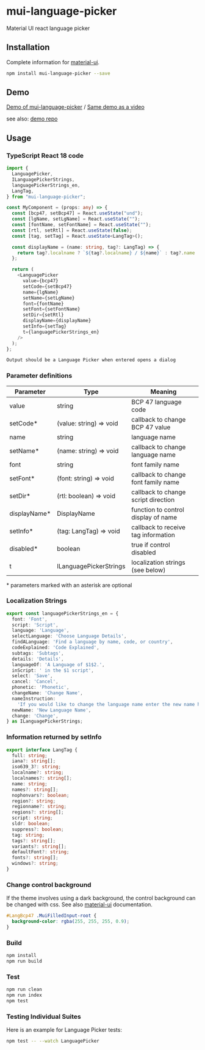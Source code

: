 # mui-language-picker

Material UI react language picker

## Installation

Complete information for [material-ui](https://mui.com/material-ui/).

```sh
npm install mui-language-picker --save
```

## Demo

[Demo of mui-language-picker](https://giphy.com/embed/5OkWd7aMlxOClWuF0J) / [Same demo as a video](https://youtu.be/aviV8aEaNOo)

see also: [demo repo](https://github.com/sillsdev/mui-language-picker-demo)

## Usage

### TypeScript React 18 code

```typescript
import {
  LanguagePicker,
  ILanguagePickerStrings,
  languagePickerStrings_en,
  LangTag,
} from "mui-language-picker";

const MyComponent = (props: any) => {
  const [bcp47, setBcp47] = React.useState("und");
  const [lgName, setLgName] = React.useState("");
  const [fontName, setFontName] = React.useState("");
  const [rtl, setRtl] = React.useState(false);
  const [tag, setTag] = React.useState<LangTag>();

  const displayName = (name: string, tag?: LangTag) => {
    return tag?.localname ? `${tag?.localname} / ${name}` : tag?.name || name;
  };

  return (
    <LanguagePicker
      value={bcp47}
      setCode={setBcp47}
      name={lgName}
      setName={setLgName}
      font={fontName}
      setFont={setFontName}
      setDir={setRtl}
      displayName={displayName}
      setInfo={setTag}
      t={languagePickerStrings_en}
    />
  );
};
```

```sh
Output should be a Language Picker when entered opens a dialog
```

### Parameter definitions

| Parameter  | Type                    | Meaning                             |
| ---------- | ----------------------- | ----------------------------------- |
| value      | string                  | BCP 47 language code                |
| setCode\*  | (value: string) => void | callback to change BCP 47 value     |
| name       | string                  | language name                       |
| setName\*  | (name: string) => void  | callback to change language name    |
| font       | string                  | font family name                    |
| setFont\*  | (font: string) => void  | callback to change font family name |
| setDir\*   | (rtl: boolean) => void  | callback to change script direction |
| displayName\* | DisplayName          | function to control display of name |
| setInfo\*  | (tag: LangTag) => void  | callback to receive tag information |
| disabled\* | boolean                 | true if control disabled            |
| t          | ILanguagePickerStrings  | localization strings (see below)    |

\* parameters marked with an asterisk are optional

### Localization Strings

```typescript
export const languagePickerStrings_en = {
  font: 'Font',
  script: 'Script',
  language: 'Language',
  selectLanguage: 'Choose Language Details',
  findALanguage: 'Find a language by name, code, or country',
  codeExplained: 'Code Explained',
  subtags: 'Subtags',
  details: 'Details',
  languageOf: 'A Language of $1$2.',
  inScript: ' in the $1 script',
  select: 'Save',
  cancel: 'Cancel',
  phonetic: 'Phonetic',
  changeName: 'Change Name',
  nameInstruction:
    'If you would like to change the language name enter the new name here.',
  newName: 'New Language Name',
  change: 'Change',
} as ILanguagePickerStrings;
```

### Information returned by setInfo

```typescript
export interface LangTag {
  full: string;
  iana?: string[];
  iso639_3?: string;
  localname?: string;
  localnames?: string[];
  name: string;
  names?: string[];
  nophonvars?: boolean;
  region?: string;
  regionname?: string;
  regions?: string[];
  script: string;
  sldr: boolean;
  suppress?: boolean;
  tag: string;
  tags?: string[];
  variants?: string[];
  defaultFont?: string;
  fonts?: string[];
  windows?: string;
}
```

### Change control background

If the theme involves using a dark background, the control background can be changed with css. See also [material-ui](https://mui.com/) documentation.

```css
#LangBcp47 .MuiFilledInput-root {
  background-color: rgba(255, 255, 255, 0.9);
}
```

### Build

```sh
npm install
npm run build
```

### Test

```sh
npm run clean
npm run index
npm test
```

### Testing Individual Suites

Here is an example for Language Picker tests:

```sh
npm test -- --watch LanguagePicker
```
